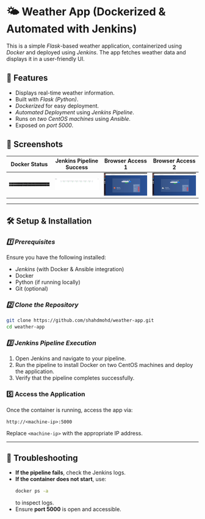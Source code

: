 # 🌤 Weather App (Dockerized & Automated with Jenkins)

This is a simple *Flask*-based weather application, containerized using *Docker* and deployed using *Jenkins*. The app fetches weather data and displays it in a user-friendly UI.

## 🚀 Features
- Displays real-time weather information.
- Built with *Flask (Python)*.
- *Dockerized* for easy deployment.
- *Automated Deployment* using *Jenkins Pipeline*.
- Runs on *two CentOS machines* using *Ansible*.
- Exposed on *port 5000*.

## 📸 Screenshots
| Docker Status | Jenkins Pipeline Success | Browser Access 1 | Browser Access 2 |
|--------------|-------------------------|------------------|------------------|
| ![Docker Status](screenshots/docker-containers.png) | ![Jenkins Pipeline](screenshots/pipeline.png) | ![Browser 1](screenshots/1st-browser-access.png) | ![Browser 2](screenshots/2nd-browser-access.png) |


---

## 🛠 Setup & Installation

### *1️⃣ Prerequisites*
Ensure you have the following installed:
- *Jenkins* (with Docker & Ansible integration)
- Docker  
- Python (if running locally)  
- Git (optional)

### *2️⃣ Clone the Repository*
```sh
git clone https://github.com/shahdmohd/weather-app.git
cd weather-app
```
### *3️⃣ Jenkins Pipeline Execution*

1. Open Jenkins and navigate to your pipeline.
2. Run the pipeline to install Docker on two CentOS machines and deploy the application.
3. Verify that the pipeline completes successfully.

### **5️⃣ Access the Application**

Once the container is running, access the app via:

```
http://<machine-ip>:5000
```

Replace `<machine-ip>` with the appropriate IP address.

---

## 🔧 Troubleshooting

- **If the pipeline fails**, check the Jenkins logs.
- **If the container does not start**, use:
  ```sh
  docker ps -a
  ```
  to inspect logs.
- Ensure **port 5000** is open and accessible.
